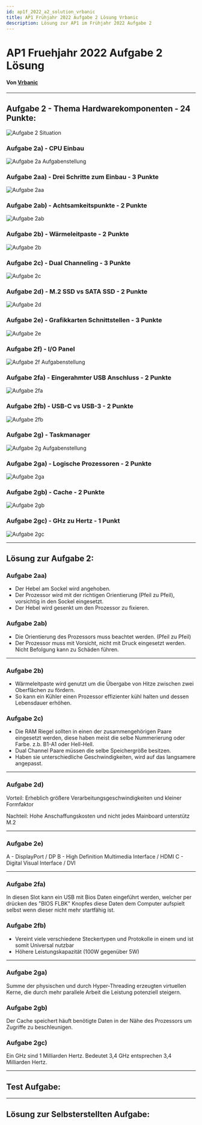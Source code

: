 ```yaml
---
id: ap1f_2022_a2_solution_vrbanic
title: AP1 Frühjahr 2022 Aufgabe 2 Lösung Vrbanic
description: Lösung zur AP1 im Frühjahr 2022 Aufgabe 2
---
```


# AP1 Fruehjahr 2022 Aufgabe 2 Lösung
#### Von [Vrbanic](<../../../user/Auszubildende Michel/vrbanic.md>)

----

## Aufgabe 2 - Thema Hardwarekomponenten - 24 Punkte:
![Aufgabe 2 Situation](/img/AP1/2022/ap1f_2022/AP1_2022_Fruehjahr_Aufgabe2_Situation.png)
### Aufgabe 2a) - CPU Einbau
![Aufgabe 2a Aufgabenstellung](/img/AP1/2022/ap1f_2022/AP1_2022_Fruehjahr_Aufgabe2a_Aufgabenstellung.png)
### Aufgabe 2aa) - Drei Schritte zum Einbau - 3 Punkte
![Aufgabe 2aa](/img/AP1/2022/ap1f_2022/AP1_2022_Fruehjahr_Aufgabe2aa.png)
### Aufgabe 2ab) - Achtsamkeitspunkte - 2 Punkte
![Aufgabe 2ab](/img/AP1/2022/ap1f_2022/AP1_2022_Fruehjahr_Aufgabe2ab.png)
### Aufgabe 2b) - Wärmeleitpaste - 2 Punkte
![Aufgabe 2b](/img/AP1/2022/ap1f_2022/AP1_2022_Fruehjahr_Aufgabe2b.png)
### Aufgabe 2c) - Dual Channeling - 3 Punkte
![Aufgabe 2c](/img/AP1/2022/ap1f_2022/AP1_2022_Fruehjahr_Aufgabe2c.png)
### Aufgabe 2d) - M.2 SSD vs SATA SSD - 2 Punkte
![Aufgabe 2d](/img/AP1/2022/ap1f_2022/AP1_2022_Fruehjahr_Aufgabe2d.png)
### Aufgabe 2e) - Grafikkarten Schnittstellen - 3 Punkte
![Aufgabe 2e](/img/AP1/2022/ap1f_2022/AP1_2022_Fruehjahr_Aufgabe2e.png)
### Aufgabe 2f) - I/O Panel
![Aufgabe 2f Aufgabenstellung](/img/AP1/2022/ap1f_2022/AP1_2022_Fruehjahr_Aufgabe2f_Aufgabenstellung.png)
### Aufgabe 2fa) - Eingerahmter USB Anschluss - 2 Punkte
![Aufgabe 2fa](/img/AP1/2022/ap1f_2022/AP1_2022_Fruehjahr_Aufgabe2fa.png)
### Aufgabe 2fb) - USB-C vs USB-3 - 2 Punkte
![Aufgabe 2fb](/img/AP1/2022/ap1f_2022/AP1_2022_Fruehjahr_Aufgabe2fb.png)
### Aufgabe 2g) - Taskmanager
![Aufgabe 2g Aufgabenstellung](/img/AP1/2022/ap1f_2022/AP1_2022_Fruehjahr_Aufgabe2g_Aufgabenstellung.png)
### Aufgabe 2ga) - Logische Prozessoren - 2 Punkte
![Aufgabe 2ga](/img/AP1/2022/ap1f_2022/AP1_2022_Fruehjahr_Aufgabe2ga.png)
### Aufgabe 2gb) - Cache - 2 Punkte
![Aufgabe 2gb](/img/AP1/2022/ap1f_2022/AP1_2022_Fruehjahr_Aufgabe2gb.png)
### Aufgabe 2gc) - GHz zu Hertz - 1 Punkt
![Aufgabe 2gc](/img/AP1/2022/ap1f_2022/AP1_2022_Fruehjahr_Aufgabe2gc.png)

----

## Lösung zur Aufgabe 2:
### Aufgabe 2aa)
* Der Hebel am Sockel wird angehoben.
* Der Prozessor wird mit der richtigen Orientierung (Pfeil zu Pfeil), vorsichtig in den Sockel eingesetzt.
* Der Hebel wird gesenkt um den Prozessor zu fixieren.

### Aufgabe 2ab)
* Die Orientierung des Prozessors muss beachtet werden. (Pfeil zu Pfeil)
* Der Prozessor muss mit Vorsicht, nicht mit Druck eingesetzt werden.
Nicht Befolgung kann zu Schäden führen.

---

### Aufgabe 2b)
* Wärmeleitpaste wird genutzt um die Übergabe von Hitze zwischen zwei Oberflächen zu fördern. 
* So kann ein Kühler einen Prozessor effizienter kühl halten und dessen Lebensdauer erhöhen.

### Aufgabe 2c)
* Die RAM Riegel sollten in einen der zusammengehörigen Paare eingesetzt werden, diese haben meist die selbe Nummerierung oder Farbe. z.b. B1-A1 oder Hell-Hell.
* Dual Channel Paare müssen die selbe Speichergröße besitzen.
* Haben sie unterschiedliche Geschwindigkeiten, wird auf das langsamere angepasst.

---

### Aufgabe 2d)
Vorteil:
Erheblich größere Verarbeitungsgeschwindigkeiten und kleiner Formfaktor

Nachteil:
Hohe Anschaffungskosten und nicht jedes Mainboard unterstütz M.2

---

### Aufgabe 2e)
A - DisplayPort / DP
B - High Definition Multimedia Interface / HDMI
C - Digital Visual Interface / DVI

---

### Aufgabe 2fa)
In diesen Slot kann ein USB mit Bios Daten eingeführt werden, welcher per drücken des "BIOS FLBK" Knopfes diese Daten dem Computer aufspielt selbst wenn dieser nicht mehr startfähig ist.

### Aufgabe 2fb)
* Vereint viele verschiedene Steckertypen und Protokolle in einem und ist somit Universal nutzbar
* Höhere Leistungskapazität (100W gegenüber 5W)

---

### Aufgabe 2ga)
Summe der physischen und durch Hyper-Threading erzeugten virtuellen Kerne, die durch mehr parallele Arbeit die Leistung potenziell steigern.

### Aufgabe 2gb)
Der Cache speichert häuft benötigte Daten in der Nähe des Prozessors um Zugriffe zu beschleunigen.

### Aufgabe 2gc)
Ein GHz sind 1 Milliarden Hertz. Bedeutet 3,4 GHz entsprechen 3,4 Milliarden Hertz.

----

## Test Aufgabe:

----

## Lösung zur Selbsterstellten Aufgabe:
